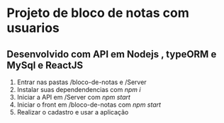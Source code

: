 # Projeto de bloco de notas com usuarios
##  Desenvolvido com API em Nodejs , typeORM e MySql e ReactJS

1. Entrar nas pastas /bloco-de-notas e /Server
2. Instalar suas dependendencias com *npm i*
3. Iniciar a API em /Server com *npm start*
4. Iniciar o front em /bloco-de-notas com *npm start*
5. Realizar o cadastro e usar a aplicação